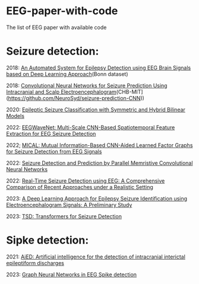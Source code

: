 # EEG-paper-with-code
The list of EEG paper with available code

Seizure detection:
======
2018: [An Automated System for Epilepsy Detection using EEG Brain Signals based on Deep Learning Approach](https://github.com/MathieuLaksh/eeg_epilepsy_conv1d)(Bonn dataset)

2018: [Convolutional Neural Networks for Seizure Prediction Using Intracranial and Scalp Electroencephalogram]([https://github.com/SMorettini/CNNs-on-CHB-MIT)(CHB-MIT](https://github.com/NeuroSyd/seizure-prediction-CNN))


2020: [Epileptic Seizure Classification with Symmetric and Hybrid Bilinear Models](https://github.com/NeuroSyd/Epileptic-Seizure-Classification)

2022: [EEGWaveNet: Multi-Scale CNN-Based Spatiotemporal Feature Extraction for EEG Seizure Detection](https://github.com/IoBT-VISTEC/EEGWaveNet)

2022; [MICAL: Mutual Information-Based CNN-Aided Learned Factor Graphs for Seizure Detection from EEG Signals](https://github.com/bsalafia/CNN-Aided-Factor-Graphs-with-Estimated-Mutual-Information-Features-for-Seizure-Detection-MICAL)

2022: [Seizure Detection and Prediction by Parallel Memristive Convolutional Neural Networks](https://github.com/coreylammie/Memristive-Seizure-Detection-and-Prediction-by-Parallel-Convolutional-Neural-Networks)

2022: [Real-Time Seizure Detection using EEG: A Comprehensive Comparison of Recent Approaches under a Realistic Setting](https://github.com/AITRICS/EEG_real_time_seizure_detection)

2023: [A Deep Learning Approach for Epilepsy Seizure Identification using Electroencephalogram Signals: A Preliminary Study](https://codeocean.com/capsule/1270271/tree/v1)

2023: [TSD: Transformers for Seizure Detection](https://codeocean.com/capsule/9806147/tree/v1)

Sipke detection:
======
2021: [AiED: Artificial intelligence for the detection of intracranial interictal epileptiform discharges](https://github.com/ecoglab/aied)

2023: [Graph Neural Networks in EEG Spike detection](https://github.com/ahmedmohammed107/GNNs_EEG_Spike_Detection-)
